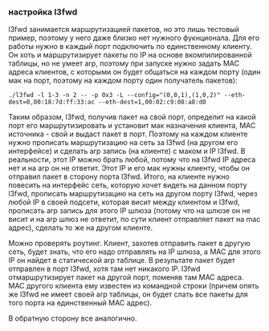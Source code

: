 ### настройка l3fwd

l3fwd занимается маршрутизацией пакетов, но это лишь тестовый пример, поэтому у него даже близко нет нужного фукнционала.
Для его работы нужно в каждый порт подключить по единственному клиенту. Он хоть и маршрутизирует пакеты по IP на основе 
вкомпилированной таблицы, но не умеет arp, поэтому при запуске нужно задать MAC адреса клиентов, с которыми он будет 
общаться на каждом порту (один мак на порт, поэтому на каждом порту один получатель пакетов):
```
./l3fwd -l 1-3 -n 2 -- -p 0x3 -L --config="(0,0,1),(1,0,2)" --eth-dest=0,00:18:7d:ff:33:ac --eth-dest=1,00:02:c9:08:a8:d0
```
Таким образом, l3fwd, получив пакет на свой порт, определит на какой порт его маршрутизировать и установит мак назначения
клиента, MAC источника - свой и выдаст пакет в порт. Поэтому на каждом клиенте нужно прописать маршрутизацию на сеть за 
l3fwd (на другом его интерфейсе) и сделать arp запись (на клиенте) с маком и IP l3fwd. В реальности, этот IP можно брать 
любой, потому что на l3fwd IP адреса нет и на arp он не ответит. Этот IP и его мак нужны клиенту, чтобы он отправил пакет
в сторону порта l3fwd.
Итого, на клиенте нужно
  повесить на интерфейс сеть, которую хочет видеть на данном порту l3fwd,
  прописать маршрутизацию на сеть на другом порту l3fwd, через любой IP в своей подсети, которая висит между клиентом и l3fwd,
  прописать arp запись для этого IP шлюза (потому что на шлюзе он не висит и на arp шлюз не ответит, по сути клиент отправляет
  пакет на mac адрес),
  сделать то же на другом клиенте.

Можно проверять роутинг. Клиент, захотев отправить пакет в другую сеть, будет знать, что его надо отправлять на IP шлюза, а MAC
для этого IP он найдет в статической arp таблице. В результате пакет будет отправлен в порт l3fwd, хотя там нет никакого IP.
l3fwd отмаршрутизирует пакет на другой порт, поменяв там MAC адреса. MAC другого клиента ему известен из командной строки
(причем опять же l3fwd не имеет своей arp таблицы, он будет слать все пакеты для того порта на единственный MAC адрес).

В обратную сторону все аналогично.

